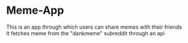 # Meme-App

This is an app through which users can share memes with their friends <br>
It fetches meme from the "dankmeme" subreddit through an api <br>


